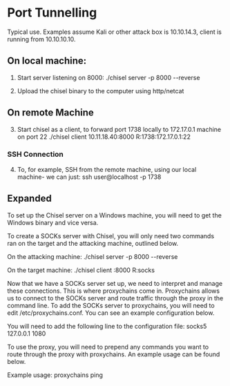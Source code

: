 # Port Tunnelling 

Typical use. Examples assume Kali or other attack box is 10.10.14.3, client is running from 10.10.10.10.

## On local machine:
1. Start server listening on 8000:
    ./chisel server -p 8000 --reverse

2. Upload the chisel binary to the computer using http/netcat  

## On remote Machine 
3. Start chisel as a client, to forward port 1738 locally to 172.17.0.1 machine on port 22 
    ./chisel client 10.11.18.40:8000 R:1738:172.17.0.1:22

### SSH Connection
4. To, for example, SSH from the remote machine, using our local machine- we can just:
    ssh user@localhost -p 1738

## Expanded

To set up the Chisel server on a Windows machine, you will need to get the Windows binary and vice versa.

To create a SOCKs server with Chisel, you will only need two commands ran on the target and the attacking machine, outlined below.

On the attacking machine: ./chisel server -p 8000 --reverse

On the target machine: ./chisel client <SERVER IP>:8000 R:socks

Now that we have a SOCKs server set up, we need to interpret and manage these connections. This is where proxychains come in. Proxychains allows us to connect to the SOCKs server and route traffic through the proxy in the command line. To add the SOCKs server to proxychains, you will need to edit /etc/proxychains.conf. You can see an example configuration below.

You will need to add the following line to the configuration file: socks5 127.0.0.1 1080

To use the proxy, you will need to prepend any commands you want to route through the proxy with proxychains. An example usage can be found below.

Example usage: proxychains ping <IP>
